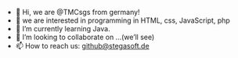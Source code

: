 - 👋 Hi, we are @TMCsgs from germany!
- 👀 we are interested in programming in HTML, css, JavaScript, php
- 🌱 I’m currently learning Java.
- 💞️ I’m looking to collaborate on ...(we’ll see)
- 📫 How to reach us: github@stegasoft.de

<!---
TMCsgs/TMCsgs is a ✨ special ✨ repository because its `README.md` (this file) appears on your GitHub profile.
You can click the Preview link to take a look at your changes.
--->
